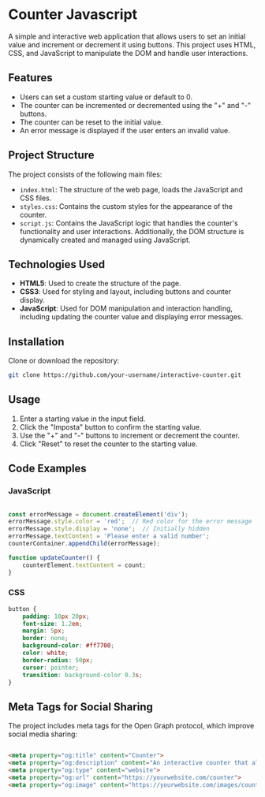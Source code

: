 # Counter Javascript

A simple and interactive web application that allows users to set an initial value and increment or decrement it using buttons. This project uses HTML, CSS, and JavaScript to manipulate the DOM and handle user interactions.

## Features

- Users can set a custom starting value or default to 0.
- The counter can be incremented or decremented using the "+" and "-" buttons.
- The counter can be reset to the initial value.
- An error message is displayed if the user enters an invalid value.

## Project Structure

The project consists of the following main files:

- `index.html`: The structure of the web page, loads the JavaScript and CSS files.
- `styles.css`: Contains the custom styles for the appearance of the counter.
- `script.js`: Contains the JavaScript logic that handles the counter's functionality and user interactions. Additionally, the DOM structure is dynamically created and managed using JavaScript.

## Technologies Used

- **HTML5**: Used to create the structure of the page.
- **CSS3**: Used for styling and layout, including buttons and counter display.
- **JavaScript**: Used for DOM manipulation and interaction handling, including updating the counter value and displaying error messages.

## Installation

Clone or download the repository:

```bash
git clone https://github.com/your-username/interactive-counter.git
```

## Usage

1. Enter a starting value in the input field.
2. Click the "Imposta" button to confirm the starting value.
3. Use the "+" and "-" buttons to increment or decrement the counter.
4. Click "Reset" to reset the counter to the starting value.

## Code Examples

### JavaScript

```javascript

const errorMessage = document.createElement('div');
errorMessage.style.color = 'red';  // Red color for the error message
errorMessage.style.display = 'none';  // Initially hidden
errorMessage.textContent = 'Please enter a valid number';
counterContainer.appendChild(errorMessage);

function updateCounter() {
    counterElement.textContent = count;
}
```
### CSS

```css
button {
    padding: 10px 20px;
    font-size: 1.2em;
    margin: 5px;
    border: none;
    background-color: #ff7700;
    color: white;
    border-radius: 50px;
    cursor: pointer;
    transition: background-color 0.3s;
}
```

## Meta Tags for Social Sharing

The project includes meta tags for the Open Graph protocol, which improve social media sharing:

```html

<meta property="og:title" content="Counter">
<meta property="og:description" content="An interactive counter that allows users to set, increment, and decrement values using JavaScript.">
<meta property="og:type" content="website">
<meta property="og:url" content="https://yourwebsite.com/counter">
<meta property="og:image" content="https://yourwebsite.com/images/counter-thumbnail.png">
```